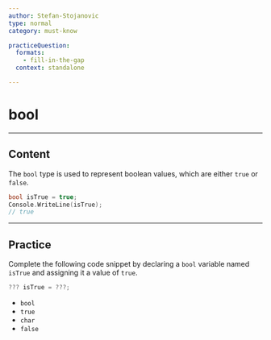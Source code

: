 ```yaml
---
author: Stefan-Stojanovic
type: normal
category: must-know

practiceQuestion:
  formats:
    - fill-in-the-gap
  context: standalone

---
```


# bool

---

## Content

The `bool` type is used to represent boolean values, which are either `true` or `false`.
```cpp
bool isTrue = true;
Console.WriteLine(isTrue);
// true
```

---
## Practice

Complete the following code snippet by declaring a `bool` variable named `isTrue` and assigning it a value of `true`.

```csharp
??? isTrue = ???;
```

- `bool`
- `true`
- `char`
- `false`
